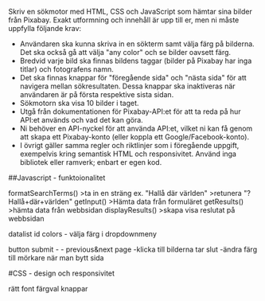 Skriv en sökmotor med HTML, CSS och JavaScript som hämtar sina bilder från Pixabay. Exakt utformning och innehåll är upp till er, men ni måste uppfylla följande krav:

- Användaren ska kunna skriva in en sökterm samt välja färg på bilderna. Det ska också gå att välja "any color" och se bilder oavsett färg.
- Bredvid varje bild ska finnas bildens taggar (bilder på Pixabay har inga titlar) och fotografens namn.
- Det ska finnas knappar för "föregående sida" och "nästa sida" för att navigera mellan sökresultaten. Dessa knappar ska inaktiveras när användaren är på första respektive sista sidan.
- Sökmotorn ska visa 10 bilder i taget.
- Utgå från dokumentationen för Pixabay-API:et för att ta reda på hur API:et används och vad det kan göra.
- Ni behöver en API-nyckel för att använda API:et, vilket ni kan få genom att skapa ett Pixabay-konto (eller koppla ett Google/Facebook-konto).
- I övrigt gäller samma regler och riktlinjer som i föregående uppgift, exempelvis kring semantisk HTML och responsivitet.
Använd inga bibliotek eller ramverk; enbart er egen kod.

##Javascript - funktoionalitet

formatSearchTerms()
    >ta in en sträng ex. "Hallå där världen"
    >retunera "?Hallå+där+världen"
getInput()
    >Hämta data från formuläret
getResults()
    >hämta data från webbsidan
displayResults()
    >skapa visa reslutat på webbsidan

datalist id colors
    - välja färg i dropdownmeny
    
button
    submit
        -
        -
    previous&next page
        -klicka till bilderna tar slut
        -ändra färg till mörkare när man bytt sida
        
#CSS - design och responsivitet

rätt font
färgval knappar

